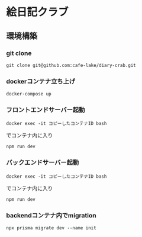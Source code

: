 # 絵日記クラブ
## 環境構築
### git clone
```
git clone git@github.com:cafe-lake/diary-crab.git
```
### dockerコンテナ立ち上げ
```
docker-compose up
```
### フロントエンドサーバー起動
```
docker exec -it コピーしたコンテナID bash
```
でコンテナ内に入り
```
npm run dev
```

### バックエンドサーバー起動
```
docker exec -it コピーしたコンテナID bash
```
でコンテナ内に入り
```
npm run dev
```
### backendコンテナ内でmigration
```
npx prisma migrate dev --name init
```